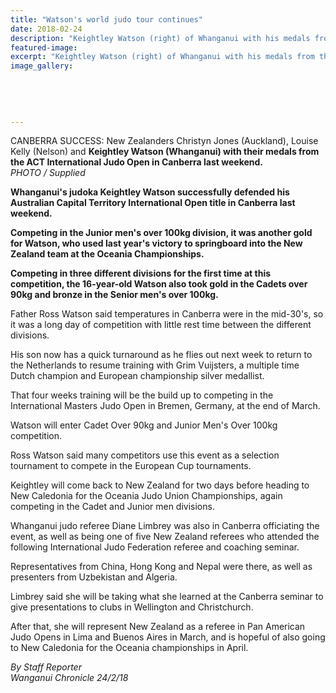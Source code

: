 ```yaml
---
title: "Watson's world judo tour continues"
date: 2018-02-24
description: "Keightley Watson (right) of Whanganui with his medals from the ACT International Judo Open in Canberra last weekend..."
featured-image: 
excerpt: "Keightley Watson (right) of Whanganui with his medals from the ACT International Judo Open in Canberra last weekend."
image_gallery:
    
    
    
    
    
---
```


<p><span>CANBERRA SUCCESS: New Zealanders Christyn Jones (Auckland), Louise Kelly (Nelson) and <strong>Keightley Watson (Whanganui) with their medals from the ACT International Judo Open in Canberra last weekend.</strong></span><br /><em>PHOTO / Supplied</em></p>
<p class="element element-paragraph"><strong>Whanganui's judoka Keightley Watson successfully defended his Australian Capital Territory International Open title in Canberra last weekend.</strong></p>
<p class="element element-paragraph"><strong>Competing in the Junior men's over 100kg division, it was another gold for Watson, who used last year's victory to springboard into the New Zealand team at the Oceania Championships.</strong></p>
<p class="element element-paragraph"><strong>Competing in three different divisions for the first time at this competition, the 16-year-old Watson also took gold in the Cadets over 90kg and bronze in the Senior men's over 100kg.</strong></p>
<p class="element element-paragraph">Father Ross Watson said temperatures in Canberra were in the mid-30's, so it was a long day of competition with little rest time between the different divisions.</p>
<p class="element element-paragraph">His son now has a quick turnaround as he flies out next week to return to the Netherlands to resume training with Grim Vuijsters, a multiple time Dutch champion and European championship silver medallist.</p>
<p class="element element-paragraph">That four weeks training will be the build up to competing in the International Masters Judo Open in Bremen, Germany, at the end of March.</p>
<p class="element element-paragraph">Watson will enter Cadet Over 90kg and Junior Men's Over 100kg competition.</p>
<p class="element element-paragraph">Ross Watson said many competitors use this event as a selection tournament to compete in the European Cup tournaments.</p>
<p class="element element-paragraph">Keightley will come back to New Zealand for two days before heading to New Caledonia for the Oceania Judo Union Championships, again competing in the Cadet and Junior men divisions.</p>
<p class="element element-paragraph">Whanganui judo referee Diane Limbrey was also in Canberra officiating the event, as well as being one of five New Zealand referees who attended the following International Judo Federation referee and coaching seminar.</p>
<p class="element element-paragraph">Representatives from China, Hong Kong and Nepal were there, as well as presenters from Uzbekistan and Algeria.</p>
<p class="element element-paragraph">Limbrey said she will be taking what she learned at the Canberra seminar to give presentations to clubs in Wellington and Christchurch.</p>
<p class="element element-paragraph">After that, she will represent New Zealand as a referee in Pan American Judo Opens in Lima and Buenos Aires in March, and is hopeful of also going to New Caledonia for the Oceania championships in April.</p>
<p class="element element-paragraph"><em>By Staff Reporter</em><br /><em>Wanganui Chronicle 24/2/18</em></p>

